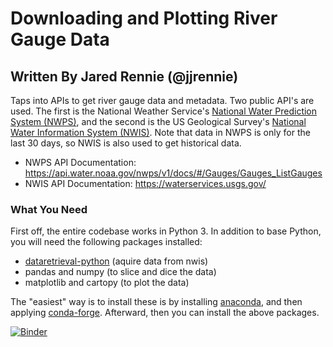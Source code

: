 # Downloading and Plotting River Gauge Data
## Written By Jared Rennie (@jjrennie)

Taps into APIs to get river gauge data and metadata. Two public API's are used. The first is the National Weather Service's <a href='https://water.noaa.gov' target="_blank">National Water Prediction System (NWPS)</a>, and the second is the US Geological Survey's <a href='https://waterdata.usgs.gov/nwis?' target='_blank'>National Water Information System (NWIS)</a>. Note that data in NWPS is only for the last 30 days, so NWIS is also used to get historical data.

- NWPS API Documentation: https://api.water.noaa.gov/nwps/v1/docs/#/Gauges/Gauges_ListGauges
- NWIS API Documentation: https://waterservices.usgs.gov/

### What You Need

First off, the entire codebase works in Python 3. In addition to base Python, you will need the following packages installed: 
- <a href='https://github.com/DOI-USGS/dataretrieval-python' target="_blank">dataretrieval-python</a> (aquire data from nwis)
- pandas and numpy (to slice and dice the data)
- matplotlib and cartopy (to plot the data)
    
The "easiest" way is to install these is by installing <a href='https://www.anaconda.com' target="_blank">anaconda</a>, and then applying <a href='https://conda-forge.org/' target="_blank">conda-forge</a>. Afterward, then you can install the above packages. 

[![Binder](https://mybinder.org/badge_logo.svg)](https://mybinder.org/v2/gh/jjrennie/river-gauge/HEAD?urlpath=%2Fdoc%2Ftree%2Fnwps-nwis_api.ipynb)
